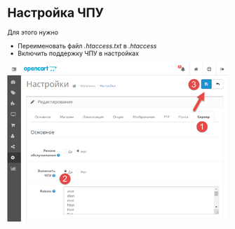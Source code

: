 # Настройка ЧПУ

Для этого нужно

* Переименовать файл *.htaccess.txt* в *.htaccess*
* Включить поддержку ЧПУ в настройках

![seo-url.png](img/seo-url.png)